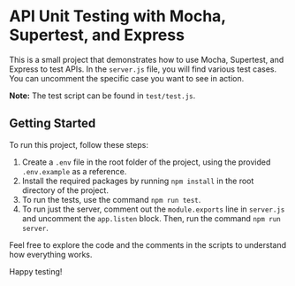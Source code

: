 # API Unit Testing with Mocha, Supertest, and Express

This is a small project that demonstrates how to use Mocha, Supertest, and Express to test APIs. In the `server.js` file, you will find various test cases. You can uncomment the specific case you want to see in action.

**Note:** The test script can be found in `test/test.js`.

## Getting Started

To run this project, follow these steps:

1. Create a `.env` file in the root folder of the project, using the provided `.env.example` as a reference.
2. Install the required packages by running `npm install` in the root directory of the project.
3. To run the tests, use the command `npm run test`.
4. To run just the server, comment out the `module.exports` line in `server.js` and uncomment the `app.listen` block. Then, run the command `npm run server`.

Feel free to explore the code and the comments in the scripts to understand how everything works.

Happy testing!
